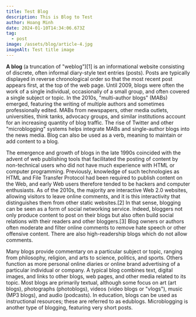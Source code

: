 ```yaml
---
title: Test Blog
description: This is Blog to Test
author: Hoang Minh
date: 2024-01-10T14:34:06.673Z
tag:
  - post
image: /assets/blog/article-4.jpg
imageAlt: Test title image
---
```

**A blog** (a truncation of "weblog")\[1] is an informational website consisting of discrete, often informal diary-style text entries (posts). Posts are typically displayed in reverse chronological order so that the most recent post appears first, at the top of the web page. Until 2009, blogs were often the work of a single individual, occasionally of a small group, and often covered a single subject or topic. In the 2010s, "multi-author blogs" (MABs) emerged, featuring the writing of multiple authors and sometimes professionally edited. MABs from newspapers, other media outlets, universities, think tanks, advocacy groups, and similar institutions account for an increasing quantity of blog traffic. The rise of Twitter and other "microblogging" systems helps integrate MABs and single-author blogs into the news media. Blog can also be used as a verb, meaning to maintain or add content to a blog.



The emergence and growth of blogs in the late 1990s coincided with the advent of web publishing tools that facilitated the posting of content by non-technical users who did not have much experience with HTML or computer programming. Previously, knowledge of such technologies as HTML and File Transfer Protocol had been required to publish content on the Web, and early Web users therefore tended to be hackers and computer enthusiasts. As of the 2010s, the majority are interactive Web 2.0 websites, allowing visitors to leave online comments, and it is this interactivity that distinguishes them from other static websites.\[2] In that sense, blogging can be seen as a form of social networking service. Indeed, bloggers not only produce content to post on their blogs but also often build social relations with their readers and other bloggers.\[3] Blog owners or authors often moderate and filter online comments to remove hate speech or other offensive content. There are also high-readership blogs which do not allow comments.



Many blogs provide commentary on a particular subject or topic, ranging from philosophy, religion, and arts to science, politics, and sports. Others function as more personal online diaries or online brand advertising of a particular individual or company. A typical blog combines text, digital images, and links to other blogs, web pages, and other media related to its topic. Most blogs are primarily textual, although some focus on art (art blogs), photographs (photoblogs), videos (video blogs or "vlogs"), music (MP3 blogs), and audio (podcasts). In education, blogs can be used as instructional resources; these are referred to as edublogs. Microblogging is another type of blogging, featuring very short posts.